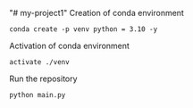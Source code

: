 "# my-project1" 
Creation of conda environment
```
conda create -p venv python = 3.10 -y
```
Activation of conda environment
```
activate ./venv
```
Run the repository
```
python main.py
```